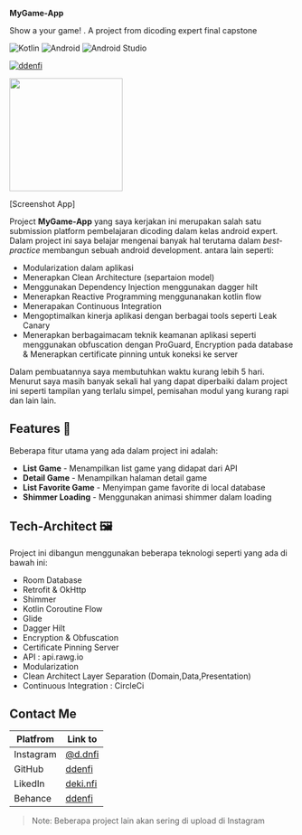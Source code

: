 **MyGame-App**

Show a your game! . A project from dicoding expert final capstone

![Kotlin](https://img.shields.io/badge/kotlin-%237F52FF.svg?style=for-the-badge&logo=kotlin&logoColor=white) ![Android](https://img.shields.io/badge/Android-3DDC84?style=for-the-badge&logo=android&logoColor=white) ![Android Studio](https://img.shields.io/badge/Android%20Studio-3DDC84.svg?style=for-the-badge&logo=android-studio&logoColor=white) 

[![ddenfi](https://circleci.com/gh/ddenfi/MyGame-App.svg?style=svg)](https://circleci.com/gh/ddenfi/MyGame-App)

<img src="[MyGame-App](https://media.giphy.com/media/VEpTTXz1cBRqAnQugR/giphy.gif)" width="200">

[Screenshot App]

Project **MyGame-App** yang saya kerjakan ini merupakan salah satu submission platform pembelajaran dicoding dalam kelas android expert. Dalam project ini saya belajar mengenai banyak hal terutama dalam *best-practice* membangun sebuah android development. antara lain seperti:

- Modularization dalam aplikasi
- Menerapkan Clean Architecture (separtaion model)
- Menggunakan Dependency Injection menggunakan dagger hilt
- Menerapkan Reactive Programming menggunanakan kotlin flow
- Menerapakan Continuous Integration 
- Mengoptimalkan kinerja aplikasi dengan berbagai tools seperti Leak Canary
- Menerapkan berbagaimacam teknik keamanan aplikasi seperti menggunakan obfuscation dengan ProGuard, Encryption pada database & Menerapkan certificate pinning untuk koneksi ke server 

Dalam pembuatannya saya membutuhkan waktu kurang lebih 5 hari. Menurut saya masih banyak sekali hal yang dapat diperbaiki dalam project ini seperti tampilan yang terlalu simpel, pemisahan modul yang kurang rapi dan lain lain.

## Features 🚀 
Beberapa fitur utama yang ada dalam project ini adalah:
- **List Game** - Menampilkan list game yang didapat dari API
- **Detail Game** - Menampilkan halaman detail game
- **List Favorite Game** - Menyimpan game favorite di local database
- **Shimmer Loading** - Menggunakan animasi shimmer dalam loading

## Tech-Architect 🖼
Project ini dibangun menggunakan beberapa teknologi seperti yang ada di bawah ini:
- Room Database
- Retrofit & OkHttp
- Shimmer
- Kotlin Coroutine Flow
- Glide
- Dagger Hilt
- Encryption & Obfuscation
- Certificate Pinning Server
- API : api.rawg.io
- Modularization
- Clean Architect Layer Separation (Domain,Data,Presentation)
- Continuous Integration : CircleCi

## Contact Me
| Platfrom | Link to |
| ------ | ------ |
| Instagram | [@d.dnfi][ig] |
| GitHub | [ddenfi][git] |
| LikedIn | [deki.nfi][linkedin] |
| Behance | [ddenfi][be] |

> Note: Beberapa project lain akan sering di upload di Instagram

   [ig]: <https://www.instagram.com/d.dnfi/>
   [git]: <https://github.com/ddenfi>
   [linkedin]: <https://www.linkedin.com/in/dekinfi/>
   [be]: <https://www.behance.net/dekinfi>
